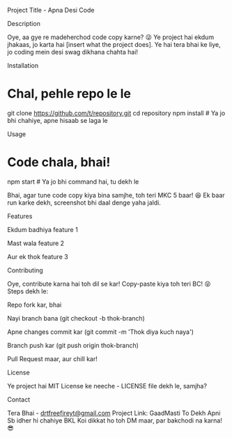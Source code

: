 Project Title - Apna Desi Code

Description

Oye, aa gye re madeherchod code copy karne? 😜 Ye project hai ekdum jhakaas, jo karta hai [insert what the project does]. Ye hai tera bhai ke liye, jo coding mein desi swag dikhana chahta hai!

Installation

# Chal, pehle repo le le
git clone https://github.com/t/repository.git
cd repository
npm install  # Ya jo bhi chahiye, apne hisaab se laga le

Usage

# Code chala, bhai!
npm start  # Ya jo bhi command hai, tu dekh le

Bhai, agar tune code copy kiya bina samjhe, toh teri MKC 5 baar! 😆 Ek baar run karke dekh, screenshot bhi daal denge yaha jaldi.

Features





Ekdum badhiya feature 1



Mast wala feature 2



Aur ek thok feature 3

Contributing

Oye, contribute karna hai toh dil se kar! Copy-paste kiya toh teri BC! 😝 Steps dekh le:





Repo fork kar, bhai



Nayi branch bana (git checkout -b thok-branch)



Apne changes commit kar (git commit -m 'Thok diya kuch naya')



Branch push kar (git push origin thok-branch)



Pull Request maar, aur chill kar!

License

Ye project hai MIT License ke neeche - LICENSE file dekh le, samjha?

Contact

Tera Bhai - drtfreefireyt@gmail.com
Project Link: GaadMasti To Dekh Apni Sb idher hi chahiye BKL
Koi dikkat ho toh DM maar, par bakchodi na karna! 😎
